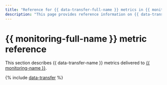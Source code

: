 ```yaml
---
title: "Reference for {{ data-transfer-full-name }} metrics in {{ monitoring-full-name }}"
description: "This page provides reference information on {{ data-transfer-name }} metrics delivered to {{ monitoring-full-name }}."
---
```


# {{ monitoring-full-name }} metric reference

This section describes {{ data-transfer-name }} metrics delivered to [{{ monitoring-name }}](../monitoring/).

{% include [data-transfer](../_includes/monitoring/metrics-ref/data-transfer.md) %}